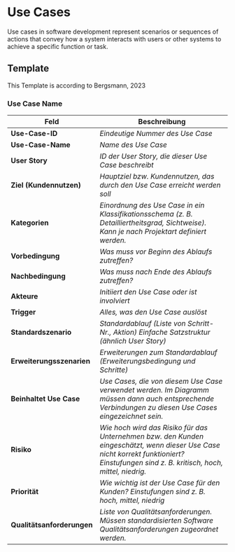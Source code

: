 <!-- LTeX: language=en -->

# Use Cases

Use cases in software development represent scenarios or sequences of actions that convey how a system interacts with users or other systems to achieve a specific function or task.

## Template

This Template is according to Bergsmann, 2023

### Use Case Name

| **Feld**                   | Beschreibung                                                                                                                                                                           |
| -------------------------- | -------------------------------------------------------------------------------------------------------------------------------------------------------------------------------------- |
| **Use-Case-ID**            | _Eindeutige Nummer des Use Case_                                                                                                                                                       |
| **Use-Case-Name**          | _Name des Use Case_                                                                                                                                                                    |
| **User Story**             | _ID der User Story, die dieser Use Case beschreibt_                                                                                                                                    |
| **Ziel (Kundennutzen)**    | _Hauptziel bzw. Kundennutzen, das durch den Use Case erreicht werden soll_                                                                                                             |
| **Kategorien**             | _Einordnung des Use Case in ein Klassifikationsschema (z. B. Detailliertheitsgrad, Sichtweise). Kann je nach Projektart definiert werden._                                             |
| **Vorbedingung**           | _Was muss vor Beginn des Ablaufs zutreffen?_                                                                                                                                           |
| **Nachbedingung**          | _Was muss nach Ende des Ablaufs zutreffen?_                                                                                                                                            |
| **Akteure**                | _Initiiert den Use Case oder ist involviert_                                                                                                                                           |
| **Trigger**                | _Alles, was den Use Case auslöst_                                                                                                                                                      |
| **Standardszenario**       | _Standardablauf (Liste von Schritt-Nr., Aktion) Einfache Satzstruktur (ähnlich User Story)_                                                                                            |
| **Erweiterungsszenarien**  | _Erweiterungen zum Standardablauf (Erweiterungsbedingung und Schritte)_                                                                                                                |
| **Beinhaltet Use Case**    | _Use Cases, die von diesem Use Case verwendet werden. Im Diagramm müssen dann auch entsprechende Verbindungen zu diesen Use Cases eingezeichnet sein._                                 |
| **Risiko**                 | _Wie hoch wird das Risiko für das Unternehmen bzw. den Kunden eingeschätzt, wenn dieser Use Case nicht korrekt funktioniert? Einstufungen sind z. B. kritisch, hoch, mittel, niedrig._ |
| **Priorität**              | _Wie wichtig ist der Use Case für den Kunden? Einstufungen sind z. B. hoch, mittel, niedrig_                                                                                           |
| **Qualitätsanforderungen** | _Liste von Qualitätsanforderungen. Müssen standardisierten Software Qualitätsanforderungen zugeordnet werden._                                                                         |
